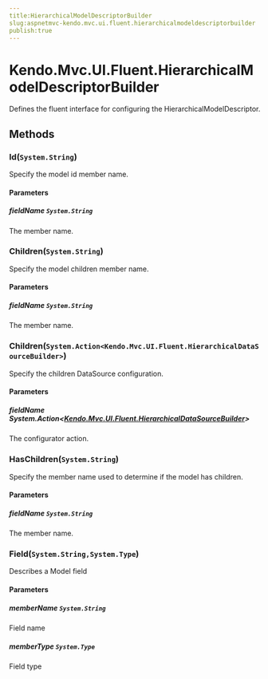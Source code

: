 ```yaml
---
title:HierarchicalModelDescriptorBuilder
slug:aspnetmvc-kendo.mvc.ui.fluent.hierarchicalmodeldescriptorbuilder
publish:true
---
```


# Kendo.Mvc.UI.Fluent.HierarchicalModelDescriptorBuilder
Defines the fluent interface for configuring the HierarchicalModelDescriptor.



## Methods

### Id(`System.String`)
Specify the model id member name.


#### Parameters

##### fieldName `System.String`
The member name.





### Children(`System.String`)
Specify the model children member name.


#### Parameters

##### fieldName `System.String`
The member name.





### Children(`System.Action<Kendo.Mvc.UI.Fluent.HierarchicalDataSourceBuilder>`)
Specify the children DataSource configuration.


#### Parameters

##### fieldName System.Action<[Kendo.Mvc.UI.Fluent.HierarchicalDataSourceBuilder](/kendo-ui/api/wrappers/aspnet-mvc/Kendo.Mvc.UI.Fluent/HierarchicalDataSourceBuilder)>
The configurator action.





### HasChildren(`System.String`)
Specify the member name used to determine if the model has children.


#### Parameters

##### fieldName `System.String`
The member name.





### Field(`System.String,System.Type`)
Describes a Model field


#### Parameters

##### memberName `System.String`
Field name

##### memberType `System.Type`
Field type






